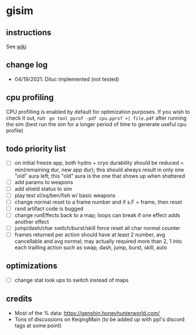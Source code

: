 # gisim

## instructions

See [wiki](https://github.com/srliao/gisim/wiki)

## change log

- 04/19/2021: Diluc implemented (not tested)

## cpu profiling

CPU profilling is enabled by default for optimization purposes. If you wish to check it out, run ` go tool pprof -pdf cpu.pprof >| file.pdf` after running the sim (best run the sim for a longer period of time to generate useful cpu profile)

## todo priority list

- [ ] on initial freeze app, both hydro + cryo durability should be reduced = min(remaining dur, new app dur); this should always result in only one "old" aura left; this "old" aura is the one that shows up when shattered
- [ ] add params to weapons
- [ ] add shield status to sim
- [ ] play test xl/xq/ben/fish w/ basic weapons
- [ ] change normal reset to a frame number and if s.F = frame, then reset
- [ ] rand artifact code is bugged
- [ ] change runEffects back to a map; loops can break if one effect adds another effect
- [ ] jump/dash/char switch/burst/skill force reset all char normal counter
- [ ] frames returned per action should have at least 2 number, avg cancellable and avg normal; may actually required more than 2, 1 into each trailling action such as swap, dash, jump, burst, skill, auto

## optimizations

- [ ] change stat look ups to switch instead of maps

## credits

- Most of the % data: https://genshin.honeyhunterworld.com/
- Tons of discussions on KeqingMain (to be added up with ppl's discord tags at some point)
